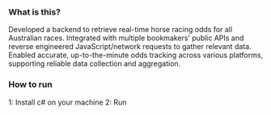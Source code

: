 ### What is this?
Developed a backend to retrieve real-time horse racing odds for all Australian races. Integrated with multiple bookmakers’ public APIs and reverse engineered JavaScript/network requests to gather relevant data. Enabled accurate, up-to-the-minute odds tracking across various platforms, supporting reliable data collection and aggregation.

### How to run
1: Install c# on your machine
2: Run 
